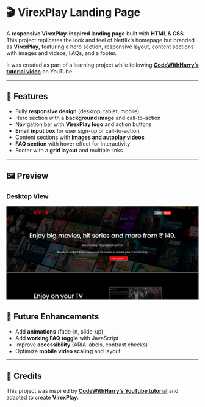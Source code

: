 # 🎬 VirexPlay Landing Page

A **responsive VirexPlay-inspired landing page** built with **HTML & CSS**.  
This project replicates the look and feel of Netflix’s homepage but branded as **VirexPlay**, featuring a hero section, responsive layout, content sections with images and videos, FAQs, and a footer.  

It was created as part of a learning project while following [**CodeWithHarry’s tutorial video**](https://www.youtube.com/watch?v=ovKVqo-L2EM) on YouTube.  

---

## 🚀 Features

- Fully **responsive design** (desktop, tablet, mobile)  
- Hero section with a **background image** and call-to-action  
- Navigation bar with **VirexPlay logo** and action buttons  
- **Email input box** for user sign-up or call-to-action  
- Content sections with **images and autoplay videos**  
- **FAQ section** with hover effect for interactivity  
- Footer with a **grid layout** and multiple links  

---

## 🖼️ Preview

### Desktop View
![Desktop Screenshot](https://github.com/ShivamMahto2105/NetFlix-Clone/blob/main/Desktop.png)



## 🔮 Future Enhancements

- Add **animations** (fade-in, slide-up)  
- Add **working FAQ toggle** with JavaScript  
- Improve **accessibility** (ARIA labels, contrast checks)  
- Optimize **mobile video scaling** and layout  

---

## 🙌 Credits

This project was inspired by [**CodeWithHarry’s YouTube tutorial**](https://www.youtube.com/watch?v=ovKVqo-L2EM) and adapted to create **VirexPlay**.
